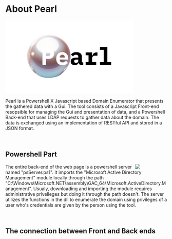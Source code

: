 **<h1>About Pearl</h1>**

<img src="https://github.com/michelangelosplinter/pearl/blob/main/Resources/Pearl_Logo.png" width=400>

Pearl is a Powershell X Javascript based Domain Enumerator that presents the gathered data with a Gui. The tool consists of a Javascript Front-end resopsible for managing the Gui and presentation of data, and a Powershell Back-end that uses LDAP requests to gather data about the domain. The data is exchanged using an implementation of RESTful API and stored in a JSON format.

<ben><br>

**<h2>Powershell Part</h2>**

<img width=100 align=right src="https://github.com/michelangelosplinter/pearl/assets/143991999/def1afff-50b1-4d37-8d3c-ee5c0281211e">

The entire back-end of the web page is a powershell server named "psServer.ps1". It imports the "Microsoft Active Directory Management" module locally through the path "C:\Windows\Microsoft.NET\assembly\GAC_64\Microsoft.ActiveDirectory.Management". Usualy, downloading and importing the module requires administrative privelleges but doing it through the path doesn't. The server utilizes the functions in the dll to enumerate the domain using privileges of a user who's credentials are given by the person using the tool.

<ben><br>

**<h2>The connection between Front and Back ends</h2>**
